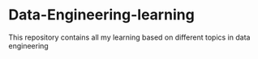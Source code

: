 # Data-Engineering-learning
This repository contains all my learning based on different topics in data engineering
